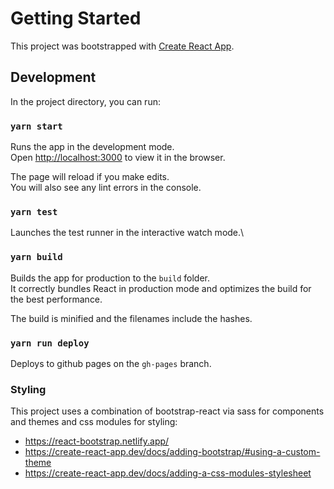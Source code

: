 # Getting Started

This project was bootstrapped with [Create React App](https://github.com/facebook/create-react-app).

## Development

In the project directory, you can run:

### `yarn start`

Runs the app in the development mode.\
Open [http://localhost:3000](http://localhost:3000) to view it in the browser.

The page will reload if you make edits.\
You will also see any lint errors in the console.

### `yarn test`

Launches the test runner in the interactive watch mode.\

### `yarn build`

Builds the app for production to the `build` folder.\
It correctly bundles React in production mode and optimizes the build for the best performance.

The build is minified and the filenames include the hashes.

### `yarn run deploy`

Deploys to github pages on the `gh-pages` branch.

### Styling

This project uses a combination of bootstrap-react via sass for components and themes and css modules for styling:
- https://react-bootstrap.netlify.app/
- https://create-react-app.dev/docs/adding-bootstrap/#using-a-custom-theme
- https://create-react-app.dev/docs/adding-a-css-modules-stylesheet